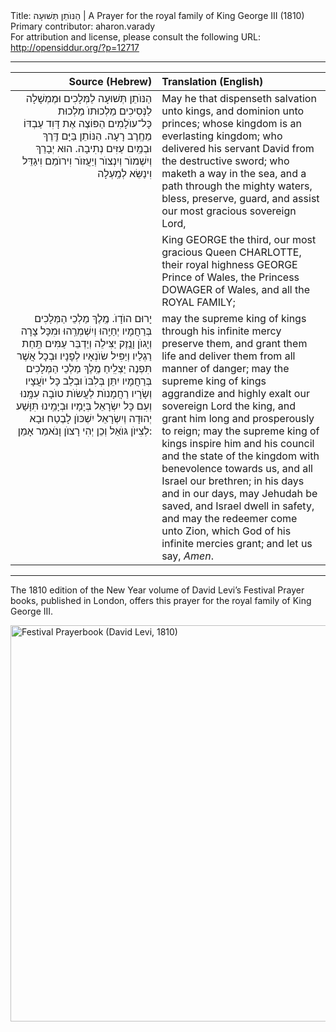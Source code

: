 <html>
<head></head>
<body>
Title: הַנּוֺתֵן תְּשׁוּעָה | A Prayer for the royal family of King George III (1810)<br />
Primary contributor: aharon.varady<br />
For attribution and license, please consult the following URL: <a href="http://opensiddur.org/?p=12717">http://opensiddur.org/?p=12717</a>
<p />
<hr />

<table style="margin-left: auto;margin-right: auto;" class="draggable">
<thead><tr><th id="x" style="text-align: right;">Source (Hebrew)</th><th style="text-align: left;">Translation (English)</th></tr></thead>
<tbody>
<tr><td style="vertical-align:top;" width="46%">
<div class="liturgy" style="text-align: right;"><span lang="he">
הַנּוֺתֵן תְּשׁוּעָה לַמְּלָכִים וּמֶמְשָׁלָה לַנְּסִיכִים מַלְכוּתוֺ מַלְכוּת כָּל־עוֺלָמִים הַפּוֹצֶה אֶת דָּוִד עַבְדּוֹ מֵחֶֽרֶב רָעָה. הַנּוֹתֵן בַּיָּם דֶּֽרֶךְ וּבְמַֽיִם עַזִּים נְתִיבָה. הוּא יְבָרֵךְ וְיִשְׁמוֺר וְיִנְצוֺר וְיַעֲזוֺר וִירוֺמֵם וִיגַדֵּל וִינַשֵּׂא לְמַֽעְלָה
</span></div>
</td>
 
<td style="vertical-align:top;" width="53%">
<div class="english">
May he that dispenseth salvation unto kings, and dominion unto princes; whose kingdom is an everlasting kingdom; who delivered his servant David from the destructive sword; who maketh a way in the sea, and a path through the mighty waters, bless, preserve, guard, and assist our most gracious sovereign Lord, 
</div>
</td></tr>


<tr><td style="vertical-align:top;" width="46%">
<div class="liturgy" style="text-align: right;"><span lang="he">

</span></div>
</td>
 
<td style="vertical-align:top;" width="53%">
<div class="english">
King GEORGE the third, our most gracious Queen CHARLOTTE, their royal highness GEORGE Prince of Wales, the Princess DOWAGER of Wales, and all the ROYAL FAMILY;
</div>
</td></tr>


<tr><td style="vertical-align:top;" width="46%">
<div class="liturgy" style="text-align: right;"><span lang="he">
יָרוּם הוֺדָוֺ. מֶֽלֶךְ מַלְכֵי הַמְּלָכִים בְּרַחֲמָיו יְחַיֵֽהוּ וְיִשְׁמְרֵֽהוּ וּמִכָּל צָרָה וְיָגוֺן וָנֶֽזֶק יַצִּילֵה וְיַדְבֵּר עַמִּים תַּֽחַת רַגְלַיו וְיַפִּיל שׂוֺנְאָיו לְפָנָיו וּבְכָל אֲשֶׁר תִּפְנֶה יַצְלִֽיחַ מֶֽלֶךְ מַלְכֵי הַמְּלָכִים בְּרַחֲמָיו יִתֵּן בְּלִבּוֺ וּבְלֵב כָּל יוֺעֲצָיו וְשָׂרָיו רַחֲמָנוֺת לַעֲשׂוֺת טוֺבָה עִמָּֽנוּ וְעִם כָּל יִשְׂרָאֵל בְּיָמָיו וּבְיָמֵֽינוּ תִּוָּשַׁע יְהוּדָה וְיִשְׂרָאֵל יִשְׁכּוֺן לָבֶטַח וּבָא לְצִיּוֺן גּוֺאֵל וְכֵן יְהִי רָצוֺן וָנֺאמַר אָמֵן:
</span></div>
</td>
 
<td style="vertical-align:top;" width="53%">
<div class="english">
may the supreme king of kings through his infinite mercy preserve them, and grant them life and deliver them from all manner of danger; may the supreme king of kings aggrandize and highly exalt our sovereign Lord the king, and grant him long and prosperously to reign; may the supreme king of kings inspire him and his council and the state of the kingdom with benevolence towards us, and all Israel our brethren; in his days and in our days, may Jehudah be saved, and Israel dwell in safety, and may the redeemer come unto Zion, which God of his infinite mercies grant; and let us say, <em>Amen</em>.
</div>
</td></tr></tbody></table>

<hr />

The 1810 edition of the New Year volume of David Levi’s Festival Prayer books, published in London, offers this prayer for the royal family of King George III.

<a href="https://opensiddur.org/wp-content/uploads/2016/02/Festival-Prayerbook-David-Levi-1810.png" rel="attachment wp-att-12719"><img src="https://opensiddur.org/wp-content/uploads/2016/02/Festival-Prayerbook-David-Levi-1810.png" alt="Festival Prayerbook (David Levi, 1810)" width="846" height="634" class="aligncenter size-full wp-image-12719" /></a>
</body>
</html>
